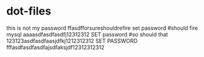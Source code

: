 # dot-files
this is not my password ffasdfforsureshouldrefire
set password #should fire mysql aaaasdfasdfasdfj12312312
SET password #so should that 123123asdfasdfaasjdfkj1212312312
SET PASSWORD fffasdfasdfasdfajsdfaksjdf12312312312
